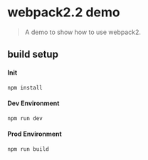 # webpack2.2 demo
> A demo to show how to use webpack2.

## build setup
#### Init
`npm install`
#### Dev Environment
`npm run dev`
#### Prod Environment
`npm run build`
